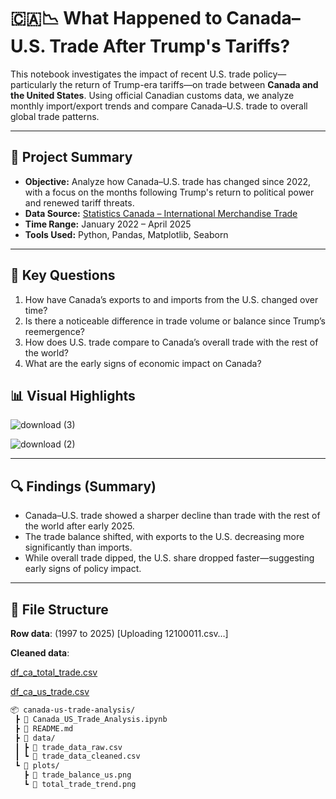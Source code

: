 # 🇨🇦📉 What Happened to Canada–U.S. Trade After Trump's Tariffs?

This notebook investigates the impact of recent U.S. trade policy—particularly the return of Trump-era tariffs—on trade between **Canada and the United States**. Using official Canadian customs data, we analyze monthly import/export trends and compare Canada–U.S. trade to overall global trade patterns.

---

## 📌 Project Summary

- **Objective:** Analyze how Canada–U.S. trade has changed since 2022, with a focus on the months following Trump's return to political power and renewed tariff threats.
- **Data Source:** [Statistics Canada – International Merchandise Trade](https://www150.statcan.gc.ca/t1/tbl1/en/tv.action?pid=1210001101)
- **Time Range:** January 2022 – April 2025
- **Tools Used:** Python, Pandas, Matplotlib, Seaborn

---

## 🧠 Key Questions

1. How have Canada’s exports to and imports from the U.S. changed over time?
2. Is there a noticeable difference in trade volume or balance since Trump’s reemergence?
3. How does U.S. trade compare to Canada’s overall trade with the rest of the world?
4. What are the early signs of economic impact on Canada?

## 📊 Visual Highlights

![download (3)](https://github.com/user-attachments/assets/0fbbd8e9-8748-4db0-85f7-ab3bc194f5b8)

![download (2)](https://github.com/user-attachments/assets/4ff5792e-9baa-4432-a708-e21f5466a638)

---
## 🔍 Findings (Summary)

- Canada–U.S. trade showed a sharper decline than trade with the rest of the world after early 2025.
- The trade balance shifted, with exports to the U.S. decreasing more significantly than imports.
- While overall trade dipped, the U.S. share dropped faster—suggesting early signs of policy impact.

---

## 📁 File Structure
**Row data**: (1997 to 2025)
[Uploading 12100011.csv…]


**Cleaned data**:

[df_ca_total_trade.csv](https://github.com/user-attachments/files/20699664/df_ca_total_trade.csv)

[df_ca_us_trade.csv](https://github.com/user-attachments/files/20699665/df_ca_us_trade.csv)

```bash
📦 canada-us-trade-analysis/
 ┣ 📜 Canada_US_Trade_Analysis.ipynb
 ┣ 📄 README.md
 ┣ 📁 data/
 ┃ ┣ 📄 trade_data_raw.csv
 ┃ ┗ 📄 trade_data_cleaned.csv
 ┗ 📁 plots/
   ┣ 📄 trade_balance_us.png
   ┗ 📄 total_trade_trend.png

